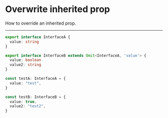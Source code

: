 # Overwrite inherited prop

How to override an inherited prop.

---

```ts
export interface InterfaceA {
  value: string
}

export interface InterfaceB extends Omit<InterfaceA, 'value'> {
  value: boolean
  value2: string
}

const testA: InterfaceA = {
  value: "test",
}

const testB: InterfaceB = {
  value: true,
  value2: "test2",
}
```